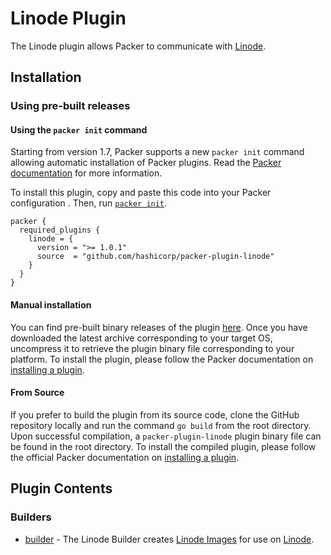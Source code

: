 # Linode Plugin

The Linode plugin allows Packer to communicate with [Linode](https://www.linode.com/).

## Installation

### Using pre-built releases

#### Using the `packer init` command

Starting from version 1.7, Packer supports a new `packer init` command allowing
automatic installation of Packer plugins. Read the
[Packer documentation](https://www.packer.io/docs/commands/init) for more information.

To install this plugin, copy and paste this code into your Packer configuration .
Then, run [`packer init`](https://www.packer.io/docs/commands/init).

```hcl
packer {
  required_plugins {
    linode = {
      version = ">= 1.0.1"
      source  = "github.com/hashicorp/packer-plugin-linode"
    }
  }
}
```

#### Manual installation

You can find pre-built binary releases of the plugin [here](https://github.com/hashicorp/packer-plugin-linode/releases).
Once you have downloaded the latest archive corresponding to your target OS,
uncompress it to retrieve the plugin binary file corresponding to your platform.
To install the plugin, please follow the Packer documentation on
[installing a plugin](https://www.packer.io/docs/extending/plugins/#installing-plugins).


#### From Source

If you prefer to build the plugin from its source code, clone the GitHub
repository locally and run the command `go build` from the root
directory. Upon successful compilation, a `packer-plugin-linode` plugin
binary file can be found in the root directory.
To install the compiled plugin, please follow the official Packer documentation
on [installing a plugin](https://www.packer.io/docs/extending/plugins/#installing-plugins).


## Plugin Contents

### Builders

- [builder](/docs/builders/linode.mdx) - The Linode Builder creates [Linode Images](https://www.linode.com/docs/guides/linode-images/) for use on [Linode](https://www.linode.com/).

